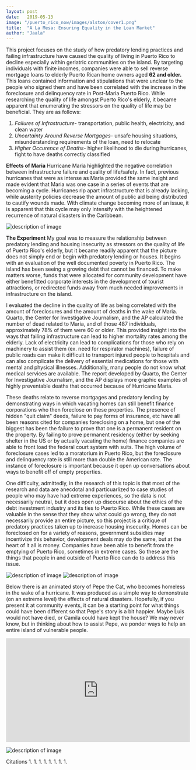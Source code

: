 ```yaml
---
layout: post
date:   2019-05-13
image: "/puerto_rico_now/images/alston/cover1.png"
title:  "A La Mesa: Ensuring Equality in the Loan Market"
author: "Jaala"
--- 
```


This project focuses on the study of how predatory lending practices and failing infrastructure have caused the quality of living in Puerto Rico to decline especially within geriatric communities on the island. By targeting individuals with finite incomes, companies were able to sell reverse mortgage loans to elderly Puerto Rican home owners aged **62 and older.** This loans contained information and stipulations that were unclear to the people who signed them and have been correlated with the increase in the foreclosure and delinquency rate in Post-Maria Puerto Rico. 
While researching the quality of life amongst Puerto Rico's elderly, it became apparent that enumerating the stressors on the quality of life may be beneficial. They are as follows: 

1. *Failures of Infrastructure-* transportation, public health, electricity, and clean water
1. *Uncertainty Around Reverse Mortgages-* unsafe housing situations, misunderstanding requirements of the loan, need to relocate
1. *Higher Occurence of Deaths-* higher likelihood to die during hurricanes, fight to have deaths correctly classified

**Effects of Maria**
Hurricane Maria highlighted the negative correlation between infrastructure failure and quality of life/safety. In fact, previous hurricanes that were as intense as Maria provided the same insight and made evident that Maria was one case in a series of events that are becoming a cycle. Hurricanes rip apart infrastructure that is already lacking, while austerity policies decrease the amount of public aid being distributed to cautify wounds made. With climate change becoming more of an issue, it is apparent that this cycle may only intensify with the heightened recurrence of natural disasters in the Caribbean. 

![description of image](/puerto_rico_now/images/alston/cycle1.png)

**The Experiment** 
My goal was to measure the relationship between predatory lending and housing insecurity as stressors on the quality of life of Puerto Rico's elderly, but it became readily apparent that the picture does not simply end or begin with predatory lending or houses. It begins with an evaluation of the well documented poverty in Puerto Rico. The island has been seeing a growing debt that cannot be financed. To make matters worse, funds that were allocated for community development have either benefitted corporate interests in the development of tourist attractions, or redirected funds away from much needed improvements in infrastructure on the island. 

I evaluated the decline in the quality of life as being correlated with the amount of foreclosures and the amount of deaths in the wake of Maria. Quarto, the Center for Investigative Journalism, and the AP calculated the number of dead related to Maria, and of those 487 individuals, approximately 78% of them were 60 or older. This provided insight into the ways that failing infrastructure can lead to higher mortality rates among the elderly. Lack of electricity can lead to complications for those who rely on machinery to assist them (ex. need for respirator machines), failure of public roads can make it difficult to transport injured people to hospitals and can also complicate the delivery of essential medications for those with mental and physical illnesses. Additionally, many people do not know what medical services are available. The report developed by Quarto, the Center for Investigative Journalism, and the AP displays more graphic examples of highly preventable deaths that occurred because of Hurricane Maria. 

These deaths relate to reverse mortgages and predatory lending by demonstrating ways in which vacating homes can still benefit finance corporations who then foreclose on these properties. The presence of hidden "quit claim" deeds, failure to pay forms of insurance, etc have all been reasons cited for companies foreclosing on a home, but one of the biggest has been the failure to prove that one is a permanent resident on the property. By failing to prove permanent residency (either by seeking shelter in the US or by actually vacating the home) finance companies are able to front load the federal court system with suits. The high volume of foreclosure cases led to a moratorium in Puerto Rico, but the foreclosure and delinquency rate is still more than double the American rate. The instance of foreclosure is important because it open up conversations about ways to benefit off of empty properties. 

One difficulty, admittedly, in the research of this topic is that most of the research and data are anecdotal and particuarlized to case studies of people who may have had extreme experiences, so the data is not necessarily neutral, but it does open up discourse about the ethics of the debt investment industry and its ties to Puerto Rico. While these cases are valuable in the sense that they show what could go wrong, they do not necessarily provide an entire picture, so this project is a critique of predatory practices taken up to increase housing insecurity. Homes can be foreclosed on for a variety of reasons, government subsidies may incentivize this behavior, development deals may do the same, but at the heart of it all is money. Companies have been able to benefit from the emptying of Puerto Rico, sometimes in extreme cases. So these are the things that people in and outside of Puerto Rico can do to address this issue. 

![description of image](/puerto_rico_now/images/alston/Slide1.png)
![description of image](/puerto_rico_now/images/alston/Slide2.png) 

Below there is an animated story of Pepe the Cat, who becomes homeless in the wake of a hurricane. It was produced as a simple way to demonstrate (on an extreme level) the effects of natural disasters. Hopefully, if you present it at community events, it can be a starting point for what things could have been different so that Pepe's story is a bit happier. Maybe Luis would not have died, or Camila could have kept the house? We may never know, but in thinking about how to assist Pepe, we ponder ways to help an entire island of vulnerable people. 

<div style="padding:56.25% 0 0 0;position:relative;"><iframe src="https://github.com/CenterForSpatialResearch/puerto_rico_now/blob/master/images/alston/Pepe's%20Story.pdf" style="position:absolute;top:0;left:0;width:100%;height:100%;" frameborder="0"></iframe></div>  

![description of image](/puerto_rico_now/images/alston/whatcanido.png)

Citations
1. 
1. 
1. 
1. 
1. 
1. 
1.
1. 
